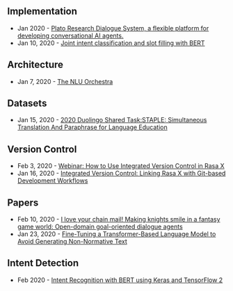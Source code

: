 ## Implementation
- Jan 2020 - [Plato Research Dialogue System, a flexible platform for developing conversational AI agents.](https://github.com/uber-research/plato-research-dialogue-system)
- Jan 10, 2020 - [Joint intent classification and slot filling with BERT](https://nbviewer.jupyter.org/github/m2dsupsdlclass/lectures-labs/blob/master/labs/06_deep_nlp/Transformers_Joint_Intent_Classification_Slot_Filling_rendered.ipynb)

## Architecture
- Jan 7, 2020 - [The NLU Orchestra](https://www.youtube.com/watch?v=ZPc35mK90Wk)

## Datasets
- Jan 15, 2020 - [2020 Duolingo Shared Task:STAPLE: Simultaneous Translation And Paraphrase for Language Education](http://sharedtask.duolingo.com/#data)

## Version Control
- Feb 3, 2020 - [Webinar: How to Use Integrated Version Control in Rasa X](https://www.youtube.com/watch?v=i2KGIVQ0Q4o&feature=youtu.be&utm_source=twitter)
- Jan 16, 2020 - [Integrated Version Control: Linking Rasa X with Git-based Development Workflows](https://blog.rasa.com/integrated-version-control-linking-rasa-x-with-git-based-development-workflows-untitled/?utm_source=twitter)

## Papers
- Feb 10, 2020 - [I love your chain mail! Making knights smile in a fantasy game world: Open-domain goal-oriented dialogue agents](https://arxiv.org/abs/2002.02878)
- Jan 23, 2020 - [Fine-Tuning a Transformer-Based Language Model to Avoid Generating Non-Normative Text](https://arxiv.org/abs/2001.08764)

## Intent Detection
- Feb 2020 - [Intent Recognition with BERT using Keras and TensorFlow 2](https://www.kdnuggets.com/2020/02/intent-recognition-bert-keras-tensorflow.html)